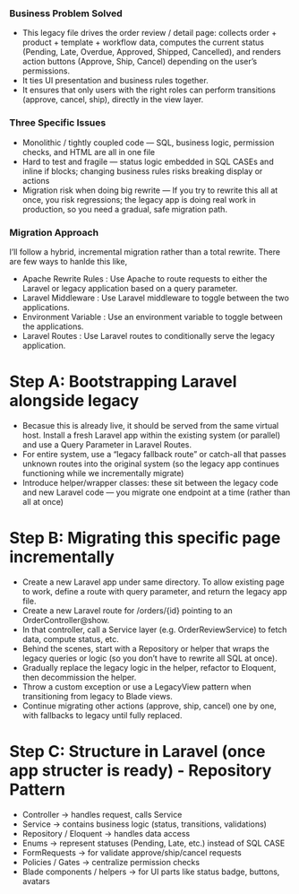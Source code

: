 ### Business Problem Solved
- This legacy file drives the order review / detail page: collects order + product + template + workflow data, computes the current status (Pending, Late, Overdue, Approved, Shipped, Cancelled), and renders action buttons (Approve, Ship, Cancel) depending on the user’s permissions.
- It ties UI presentation and business rules together.
- It ensures that only users with the right roles can perform transitions (approve, cancel, ship), directly in the view layer.

### Three Specific Issues
- Monolithic / tightly coupled code — SQL, business logic, permission checks, and HTML are all in one file
- Hard to test and fragile — status logic embedded in SQL CASEs and inline if blocks; changing business rules risks breaking display or actions
- Migration risk when doing big rewrite — If you try to rewrite this all at once, you risk regressions; the legacy app is doing real work in production, so you need a gradual, safe migration path.

### Migration Approach
I’ll follow a hybrid, incremental migration rather than a total rewrite. There are few ways to hanlde this like,
 - Apache Rewrite Rules : Use Apache to route requests to either the Laravel or legacy application based on a query parameter.
 - Laravel Middleware : Use Laravel middleware to toggle between the two applications.
 - Environment Variable : Use an environment variable to toggle between the applications.
 - Laravel Routes : Use Laravel routes to conditionally serve the legacy application.

# Step A: Bootstrapping Laravel alongside legacy
- Becasue this is already live, it should be served from the same virtual host. Install a fresh Laravel app within the existing system (or parallel) and use a Query Parameter in Laravel Routes. 
- For entire system, use a “legacy fallback route” or catch-all that passes unknown routes into the original system (so the legacy app continues functioning while we incrementally migrate) 
- Introduce helper/wrapper classes: these sit between the legacy code and new Laravel code — you migrate one endpoint at a time (rather than all at once) 

# Step B: Migrating this specific page incrementally
- Create a new Laravel app  under same directory. To allow existing page to work, define a route with query parameter, and return the legacy app file.
- Create a new Laravel route for /orders/{id} pointing to an OrderController@show.
- In that controller, call a Service layer (e.g. OrderReviewService) to fetch data, compute status, etc.
- Behind the scenes, start with a Repository or helper that wraps the legacy queries or logic (so you don’t have to rewrite all SQL at once).
- Gradually replace the legacy logic in the helper, refactor to Eloquent, then decommission the helper.
- Throw a custom exception or use a LegacyView pattern when transitioning from legacy to Blade views. 
- Continue migrating other actions (approve, ship, cancel) one by one, with fallbacks to legacy until fully replaced.

# Step C: Structure in Laravel (once app structer is ready) -  Repository Pattern
- Controller → handles request, calls Service
- Service → contains business logic (status, transitions, validations)
- Repository / Eloquent → handles data access
- Enums → represent statuses (Pending, Late, etc.) instead of SQL CASE
- FormRequests → for validate approve/ship/cancel requests
- Policies / Gates → centralize permission checks
- Blade components / helpers → for UI parts like status badge, buttons, avatars
